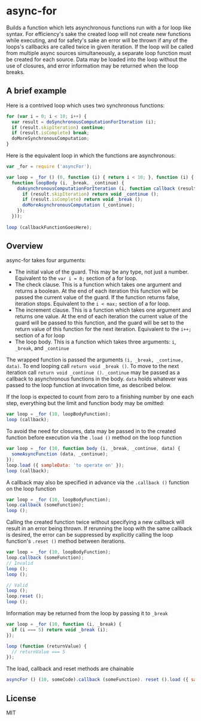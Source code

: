 # async-for
Builds a function which lets asynchronous functions run with a for loop like syntax. For efficiency's sake the created loop will not create new functions while executing, and for safety's sake an error will be thrown if any of the loops's callbacks are called twice in given iteration. If the loop will be called from multiple async sources simultaneously, a separate loop function must be created for each source. Data may be loaded into the loop without the use of closures, and error information may be returned when the loop breaks.

## A brief example
Here is a contrived loop which uses two synchronous functions:
```javascript
for (var i = 0; i < 10; i++) { 
  var result = doSynchronousComputationForIteration (i);
  if (result.skipIteration) continue;
  if (result.isComplete) break;
  doMoreSynchronousComputation;
}
```

Here is the equivalent loop in which the functions are asynchronous:
```javascript
var _for = require ('asyncFor');

var loop = _for () (0, function (i) { return i < 10; }, function (i) { return i + 1; },
  function loopBody (i, _break, _continue) {
    doAsynchronousComputationForIteration (i, function callback (result) {
      if (result.skipIteration) return void _continue ();
      if (result.isComplete) return void _break ();
      doMoreAsynchronousComputation (_continue);
    });
  }));
  
loop (callbackFunctionGoesHere);
```

## Overview
async-for takes four arguments:
* The initial value of the guard. This may be any type, not just a number. Equivalent to the `var i = 0;` section of a for loop.
* The check clause. This is a function which takes one argument and returns a boolean. At the end of each iteration this function will be passed the current value of the guard. If the function returns false, iteration stops. Equivalent to the `i < max;` section of a for loop.
* The increment clause. This is a function which takes one argument and returns one value. At the end of each iteration the current value of the guard will be passed to this function, and the guard will be set to the return value of this function for the next iteration. Equivalent to the `i++;` section of a for loop
* The loop body. This is a function which takes three arguments: `i`, `_break`, and `_continue`

The wrapped function is passed the arguments `(i, _break, _continue, data)`. To end looping call `return void _break ()`. To move to the next iteration call `return void _continue ()`. `_continue` may be passed as a callback to asynchronous functions in the body. `data` holds whatever was passed to the loop function at invocation time, as described below.

If the loop is expected to count from zero to a finishing number by one each step, everything but the limit and function body may be omitted:
```javascript
var loop = _for (10, loopBodyFunction);
loop (callback);
```

To avoid the need for closures, data may be passed in to the created function before execution via the `.load ()` method on the loop function
```javascript
var loop = _for (10, function body (i, _break, _continue, data) {
  someAsyncFunction (data, _continue);
});
loop.load ({ sampleData: 'to operate on' });
loop (callback);
```

A callback may also be specified in advance via the `.callback ()` function on the loop function
```javascript
var loop = _for (10, loopBodyFunction);
loop.callback (someFunction);
loop ();
```

Calling the created function twice without specifying a new callback will result in an error being thrown. If rerunning the loop with the same callback is desired, the error can be suppressed by explicitly calling the loop function's `.reset ()` method between iterations.
```javascript
var loop = _for (10, loopBodyFunction);
loop.callback (someFunction);
// Invalid
loop ();
loop ();

// Valid
loop ();
loop.reset ();
loop ();
```


Information may be returned from the loop by passing it to `_break`
```javascript
var loop = _for (10, function (i, _break) {
  if (i === 5) return void _break (i);
});

loop (function (returnValue) {
  // returnValue === 5
});
```

The load, callback and reset methods are chainable
```javascript
asyncFor () (10, someCode).callback (someFunction). reset ().load ({ sample: 'data' })();
```

## License
MIT
